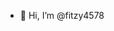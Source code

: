 - 👋 Hi, I’m @fitzy4578

<!---
fitzy4578/fitzy4578 is a ✨ special ✨ repository because its `README.md` (this file) appears on your GitHub profile.
You can click the Preview link to take a look at your changes.
--->
